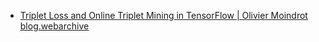 - [Triplet Loss and Online Triplet Mining in TensorFlow | Olivier Moindrot blog.webarchive](../assets/Triplet_Loss_and_Online_Triplet_Mining_in_TensorFlow_|_Olivier_Moindrot_blog_1672627854742_0.webarchive)
